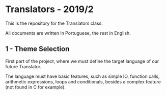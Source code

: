 # Translators - 2019/2

This is the repository for the Translators class.

All documents are written in Portuguese, the rest in English.

## 1 - Theme Selection

First part of the project, where we must define the target language of our future Translator.

The language must have basic features, such as simple IO, function calls, arithmetic expressions, loops and conditionals, besides a complex feature (not found in C for example).

